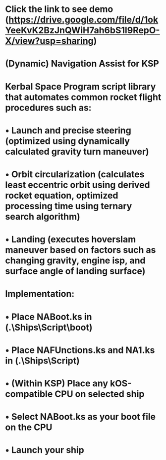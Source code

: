 # Click the link to see demo (https://drive.google.com/file/d/1okYeeKvK2BzJnQWiH7ah6bS1l9RepO-X/view?usp=sharing)
#
# (Dynamic) Navigation Assist for KSP
#
# Kerbal Space Program script library that automates common rocket flight procedures such as:
# • Launch and precise steering (optimized using dynamically calculated gravity turn maneuver)
# • Orbit circularization (calculates least eccentric orbit using derived rocket equation, optimized processing time using ternary search algorithm)
# • Landing (executes hoverslam maneuver based on factors such as changing gravity, engine isp, and surface angle of landing surface)
#
# Implementation:
# 
# • Place NABoot.ks in (.\Ships\Script\boot)
# • Place NAFUnctions.ks and NA1.ks in (.\Ships\Script)
# • (Within KSP) Place any kOS-compatible CPU on selected ship
# • Select NABoot.ks as your boot file on the CPU
# • Launch your ship
